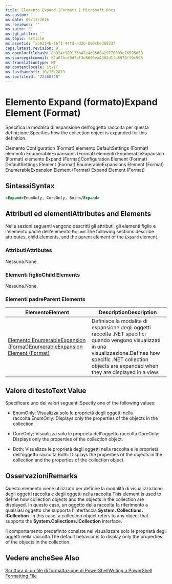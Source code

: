 ```yaml
---
title: Elemento Expand (Format) | Microsoft Docs
ms.custom: ''
ms.date: 09/13/2016
ms.reviewer: ''
ms.suite: ''
ms.tgt_pltfrm: ''
ms.topic: article
ms.assetid: faa0314b-f6f1-44fd-ad2b-b00cbe38923f
caps.latest.revision: 9
ms.openlocfilehash: 8b924c989133b47e4d95d8429778003c76595d58
ms.sourcegitcommit: 52a67bcd9d7bf3e8600ea4302d1fa8970ff9c998
ms.translationtype: MT
ms.contentlocale: it-IT
ms.lasthandoff: 10/15/2019
ms.locfileid: "72368740"
---
```

# <a name="expand-element-format"></a><span data-ttu-id="20cef-102">Elemento Expand (formato)</span><span class="sxs-lookup"><span data-stu-id="20cef-102">Expand Element (Format)</span></span>

<span data-ttu-id="20cef-103">Specifica la modalità di espansione dell'oggetto raccolta per questa definizione.</span><span class="sxs-lookup"><span data-stu-id="20cef-103">Specifies how the collection object is expanded for this definition.</span></span>

<span data-ttu-id="20cef-104">Elemento Configuration (Format) elemento DefaultSettings (Format) elemento EnumerableExpansions (Format) elemento EnumerableExpansion (Format) elemento Expand (Format)</span><span class="sxs-lookup"><span data-stu-id="20cef-104">Configuration Element (Format) DefaultSettings Element (Format) EnumerableExpansions Element (Format) EnumerableExpansion Element (Format) Expand Element (Format)</span></span>

## <a name="syntax"></a><span data-ttu-id="20cef-105">Sintassi</span><span class="sxs-lookup"><span data-stu-id="20cef-105">Syntax</span></span>

```xml
<Expand>EnumOnly, CoreOnly, Both</Expand>
```

## <a name="attributes-and-elements"></a><span data-ttu-id="20cef-106">Attributi ed elementi</span><span class="sxs-lookup"><span data-stu-id="20cef-106">Attributes and Elements</span></span>

<span data-ttu-id="20cef-107">Nelle sezioni seguenti vengono descritti gli attributi, gli elementi figlio e l'elemento padre dell'elemento `Expand`.</span><span class="sxs-lookup"><span data-stu-id="20cef-107">The following sections describe attributes, child elements, and the parent element of the `Expand` element.</span></span>

### <a name="attributes"></a><span data-ttu-id="20cef-108">Attributi</span><span class="sxs-lookup"><span data-stu-id="20cef-108">Attributes</span></span>

<span data-ttu-id="20cef-109">Nessuna.</span><span class="sxs-lookup"><span data-stu-id="20cef-109">None.</span></span>

### <a name="child-elements"></a><span data-ttu-id="20cef-110">Elementi figlio</span><span class="sxs-lookup"><span data-stu-id="20cef-110">Child Elements</span></span>

<span data-ttu-id="20cef-111">Nessuna.</span><span class="sxs-lookup"><span data-stu-id="20cef-111">None.</span></span>

### <a name="parent-elements"></a><span data-ttu-id="20cef-112">Elementi padre</span><span class="sxs-lookup"><span data-stu-id="20cef-112">Parent Elements</span></span>

|<span data-ttu-id="20cef-113">Elemento</span><span class="sxs-lookup"><span data-stu-id="20cef-113">Element</span></span>|<span data-ttu-id="20cef-114">Description</span><span class="sxs-lookup"><span data-stu-id="20cef-114">Description</span></span>|
|-------------|-----------------|
|[<span data-ttu-id="20cef-115">Elemento EnumerableExpansion (Format)</span><span class="sxs-lookup"><span data-stu-id="20cef-115">EnumerableExpansion Element (Format)</span></span>](./enumerableexpansion-element-format.md)|<span data-ttu-id="20cef-116">Definisce la modalità di espansione degli oggetti raccolta .NET specifici quando vengono visualizzati in una visualizzazione.</span><span class="sxs-lookup"><span data-stu-id="20cef-116">Defines how specific .NET collection objects are expanded when they are displayed in a view.</span></span>|

## <a name="text-value"></a><span data-ttu-id="20cef-117">Valore di testo</span><span class="sxs-lookup"><span data-stu-id="20cef-117">Text Value</span></span>

<span data-ttu-id="20cef-118">Specificare uno dei valori seguenti:</span><span class="sxs-lookup"><span data-stu-id="20cef-118">Specify one of the following values:</span></span>

- <span data-ttu-id="20cef-119">EnumOnly: Visualizza solo le proprietà degli oggetti nella raccolta.</span><span class="sxs-lookup"><span data-stu-id="20cef-119">EnumOnly: Displays only the properties of the objects in the collection.</span></span>

- <span data-ttu-id="20cef-120">CoreOnly: Visualizza solo le proprietà dell'oggetto raccolta.</span><span class="sxs-lookup"><span data-stu-id="20cef-120">CoreOnly: Displays only the properties of the collection object.</span></span>

- <span data-ttu-id="20cef-121">Both: Visualizza le proprietà degli oggetti nella raccolta e le proprietà dell'oggetto raccolta.</span><span class="sxs-lookup"><span data-stu-id="20cef-121">Both: Displays the properties of the objects in the collection and the properties of the collection object.</span></span>

## <a name="remarks"></a><span data-ttu-id="20cef-122">Osservazioni</span><span class="sxs-lookup"><span data-stu-id="20cef-122">Remarks</span></span>

<span data-ttu-id="20cef-123">Questo elemento viene utilizzato per definire la modalità di visualizzazione degli oggetti raccolta e degli oggetti nella raccolta.</span><span class="sxs-lookup"><span data-stu-id="20cef-123">This element is used to define how collection objects and the objects in the collection are displayed.</span></span> <span data-ttu-id="20cef-124">In questo caso, un oggetto della raccolta fa riferimento a qualsiasi oggetto che supporta l'interfaccia **System. Collections. ICollection** .</span><span class="sxs-lookup"><span data-stu-id="20cef-124">In this case, a collection object refers to any object that supports the  **System.Collections.ICollection** interface.</span></span>

<span data-ttu-id="20cef-125">Il comportamento predefinito consiste nel visualizzare solo le proprietà degli oggetti nella raccolta.</span><span class="sxs-lookup"><span data-stu-id="20cef-125">The default behavior is to display only the properties of the objects in the collection.</span></span>

## <a name="see-also"></a><span data-ttu-id="20cef-126">Vedere anche</span><span class="sxs-lookup"><span data-stu-id="20cef-126">See Also</span></span>

[<span data-ttu-id="20cef-127">Scrittura di un file di formattazione di PowerShell</span><span class="sxs-lookup"><span data-stu-id="20cef-127">Writing a PowerShell Formatting File</span></span>](./writing-a-powershell-formatting-file.md)
